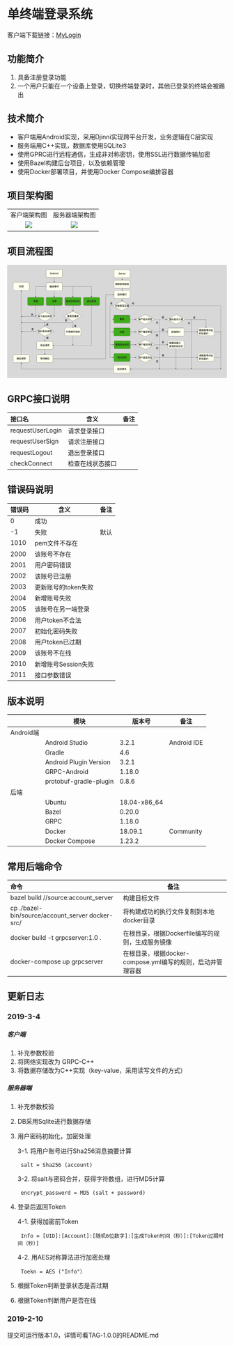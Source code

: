 # 单终端登录系统

客户端下载链接：[MyLogin](https://fir.im/5vh8)

## 功能简介

1. 具备注册登录功能
2. 一个⽤户只能在一个设备上登录，切换终端登录时，其他已登录的终端会被踢出

## 技术简介

- 客户端用Android实现，采用Djinni实现跨平台开发，业务逻辑在C层实现
- 服务端用C++实现，数据库使用SQLite3
- 使用GPRC进行远程通信，生成非对称密钥，使用SSL进行数据传输加密
- 使用Bazel构建后台项目，以及依赖管理
- 使用Docker部署项目，并使用Docker Compose编排容器

## 项目架构图

<table>
    <tr>
        <td><center>客户端架构图</center></td>
        <td><center>服务器端架构图</center></td>
    </tr>
    <tr>
        <td><center><img src="http://melon-personal.oss-cn-shenzhen.aliyuncs.com/login-android.png"></center></td>
        <td><center><img src="http://melon-personal.oss-cn-shenzhen.aliyuncs.com/login-android.png"></center></td>
    </tr>
</table>

## 项目流程图

![](images/login-design.png)

## GRPC接口说明
| 接口名  | 含义  | 备注 
|:------|------|------|
| requestUserLogin | 请求登录接口 |  |
| requestUserSign | 请求注册接口 |  |
| requestLogout | 退出登录接口 |  |
| checkConnect | 检查在线状态接口 |  |

## 错误码说明

| 错误码  | 含义  | 备注 
|:------|------|------|
| 0 | 成功 |  |
| -1 | 失败 | 默认 |
| 1010 | pem文件不存在 |  |
| 2000 | 该账号不存在 |  |
| 2001 | 用户密码错误 |  |
| 2002 | 该账号已注册 |  |
| 2003 | 更新账号的token失败 |  |
| 2004 | 新增账号失败 |  |
| 2005 | 该账号在另一端登录 |  |
| 2006 | 用户token不合法 |  |
| 2007 | 初始化密码失败 |  |
| 2008 | 用户token已过期 |  |
| 2009 | 该账号不在线 |  |
| 2010 | 新增账号Session失败 |  |
| 2011 | 接口参数错误 |  |

## 版本说明

|| 模块  | 版本号  | 备注 |
|:--|----|------|------|
| Android端 |  |  ||
|| Android Studio | 3.2.1 | Android IDE |
|| Gradle | 4.6 |  |
|| Android Plugin Version | 3.2.1 |  |
|| GRPC-Android | 1.18.0 |  |
|| protobuf-gradle-plugin | 0.8.6 |  |
| 后端 |  |  ||
|| Ubuntu | 18.04-x86_64 |  |
|| Bazel | 0.20.0 |  |
|| GRPC | 1.18.0 |  |
|| Docker | 18.09.1 | Community |
|| Docker Compose | 1.23.2 |  |

## 常用后端命令
| 命令 | 备注 |
|:--|----|
| bazel build //source:account_server | 构建目标文件 |
| cp ./bazel-bin/source/account_server docker-src/ | 将构建成功的执行文件复制到本地docker目录 |
| docker build -t grpcserver:1.0 . | 在根目录，根据Dockerfile编写的规则，生成服务镜像 |
| docker-compose up grpcserver | 在根目录，根据docker-compose.yml编写的规则，启动并管理容器 |


## 更新日志
### 2019-3-4

##### 客户端

1. 补充参数校验
2. 将网络实现改为 GRPC-C++
3. 将数据存储改为C++实现（key-value，采用读写文件的方式）

##### 服务器端

1. 补充参数校验
2. DB采用Sqlite进行数据存储
3. 用户密码初始化，加密处理

	3-1. 将用户账号进行Sha256消息摘要计算
	
		salt = Sha256 (account)
		
	3-2. 将salt与密码合并，获得字符数组，进行MD5计算
	
	    encrypt_password = MD5 (salt + password)
4. 登录后返回Token

	4-1. 获得加密前Token
	
		Info = [UID]:[Account]:[随机6位数字]:[生成Token时间（秒）]:[Token过期时间（秒）]
		
	4-2. 用AES对称算法进行加密处理
	
		Toekn = AES ("Info"）
5. 根据Token判断登录状态是否过期
6. 根据Token判断用户是否在线

### 2019-2-10

提交可运行版本1.0，详情可看TAG-1.0.0的README.md
